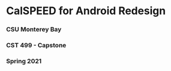# CalSPEED for Android Redesign

### CSU Monterey Bay 
### CST 499 - Capstone
### Spring 2021

<br>
<!---App is used by CPUC to record broadband speeds


      ### App Walkthrough GIF 
 ![](https://recordit.co/DDYv2Ptmo8.gif)     --->


